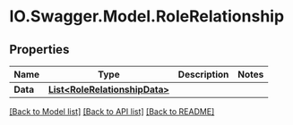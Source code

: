 # IO.Swagger.Model.RoleRelationship
## Properties

Name | Type | Description | Notes
------------ | ------------- | ------------- | -------------
**Data** | [**List&lt;RoleRelationshipData&gt;**](RoleRelationshipData.md) |  | 

[[Back to Model list]](../README.md#documentation-for-models) [[Back to API list]](../README.md#documentation-for-api-endpoints) [[Back to README]](../README.md)

